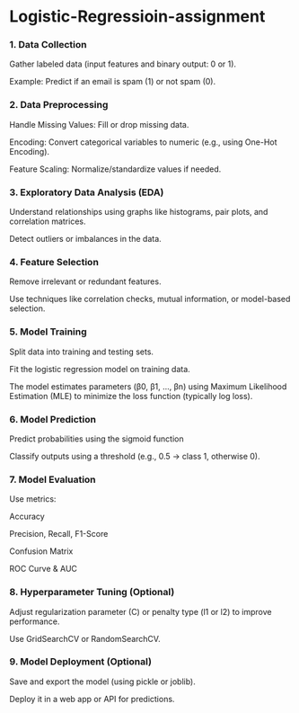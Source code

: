# Logistic-Regressioin-assignment

### 1. Data Collection
Gather labeled data (input features and binary output: 0 or 1).

Example: Predict if an email is spam (1) or not spam (0).

 ### 2. Data Preprocessing
Handle Missing Values: Fill or drop missing data.

Encoding: Convert categorical variables to numeric (e.g., using One-Hot Encoding).

Feature Scaling: Normalize/standardize values if needed.

 ### 3. Exploratory Data Analysis (EDA)
Understand relationships using graphs like histograms, pair plots, and correlation matrices.

Detect outliers or imbalances in the data.

### 4. Feature Selection
Remove irrelevant or redundant features.

Use techniques like correlation checks, mutual information, or model-based selection.

### 5. Model Training
Split data into training and testing sets.

Fit the logistic regression model on training data.

The model estimates parameters (β0, β1, ..., βn) using Maximum Likelihood Estimation (MLE) to minimize the loss function (typically log loss).

###  6. Model Prediction
Predict probabilities using the sigmoid function

​Classify outputs using a threshold (e.g., 0.5 → class 1, otherwise 0).

### 7. Model Evaluation
Use metrics:

Accuracy

Precision, Recall, F1-Score

Confusion Matrix

ROC Curve & AUC

 ### 8. Hyperparameter Tuning (Optional)
Adjust regularization parameter (C) or penalty type (l1 or l2) to improve performance.

Use GridSearchCV or RandomSearchCV.

### 9. Model Deployment (Optional)
Save and export the model (using pickle or joblib).

Deploy it in a web app or API for predictions.
